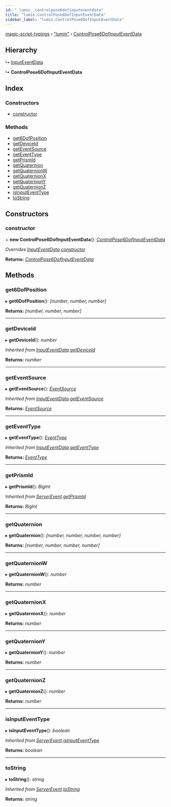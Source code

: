 ```yaml
---
id: "_lumin_.controlpose6dofinputeventdata"
title: "lumin.ControlPose6DofInputEventData"
sidebar_label: "lumin.ControlPose6DofInputEventData"
---
```


[magic-script-typings](../index.md) › [&quot;lumin&quot;](../modules/_lumin_.md) › [ControlPose6DofInputEventData](_lumin_.controlpose6dofinputeventdata.md)

## Hierarchy

  ↳ [InputEventData](_lumin_.inputeventdata.md)

  ↳ **ControlPose6DofInputEventData**

## Index

### Constructors

* [constructor](_lumin_.controlpose6dofinputeventdata.md#constructor)

### Methods

* [get6DofPosition](_lumin_.controlpose6dofinputeventdata.md#get6dofposition)
* [getDeviceId](_lumin_.controlpose6dofinputeventdata.md#getdeviceid)
* [getEventSource](_lumin_.controlpose6dofinputeventdata.md#geteventsource)
* [getEventType](_lumin_.controlpose6dofinputeventdata.md#geteventtype)
* [getPrismId](_lumin_.controlpose6dofinputeventdata.md#getprismid)
* [getQuaternion](_lumin_.controlpose6dofinputeventdata.md#getquaternion)
* [getQuaternionW](_lumin_.controlpose6dofinputeventdata.md#getquaternionw)
* [getQuaternionX](_lumin_.controlpose6dofinputeventdata.md#getquaternionx)
* [getQuaternionY](_lumin_.controlpose6dofinputeventdata.md#getquaterniony)
* [getQuaternionZ](_lumin_.controlpose6dofinputeventdata.md#getquaternionz)
* [isInputEventType](_lumin_.controlpose6dofinputeventdata.md#isinputeventtype)
* [toString](_lumin_.controlpose6dofinputeventdata.md#tostring)

## Constructors

###  constructor

\+ **new ControlPose6DofInputEventData**(): *[ControlPose6DofInputEventData](_lumin_.controlpose6dofinputeventdata.md)*

*Overrides [InputEventData](_lumin_.inputeventdata.md).[constructor](_lumin_.inputeventdata.md#constructor)*

**Returns:** *[ControlPose6DofInputEventData](_lumin_.controlpose6dofinputeventdata.md)*

## Methods

###  get6DofPosition

▸ **get6DofPosition**(): *[number, number, number]*

**Returns:** *[number, number, number]*

___

###  getDeviceId

▸ **getDeviceId**(): *number*

*Inherited from [InputEventData](_lumin_.inputeventdata.md).[getDeviceId](_lumin_.inputeventdata.md#getdeviceid)*

**Returns:** *number*

___

###  getEventSource

▸ **getEventSource**(): *[EventSource](../enums/_lumin_.input.eventsource.md)*

*Inherited from [InputEventData](_lumin_.inputeventdata.md).[getEventSource](_lumin_.inputeventdata.md#geteventsource)*

**Returns:** *[EventSource](../enums/_lumin_.input.eventsource.md)*

___

###  getEventType

▸ **getEventType**(): *[EventType](../enums/_lumin_.input.eventtype.md)*

*Inherited from [InputEventData](_lumin_.inputeventdata.md).[getEventType](_lumin_.inputeventdata.md#geteventtype)*

**Returns:** *[EventType](../enums/_lumin_.input.eventtype.md)*

___

###  getPrismId

▸ **getPrismId**(): *BigInt*

*Inherited from [ServerEvent](_lumin_.serverevent.md).[getPrismId](_lumin_.serverevent.md#getprismid)*

**Returns:** *BigInt*

___

###  getQuaternion

▸ **getQuaternion**(): *[number, number, number, number]*

**Returns:** *[number, number, number, number]*

___

###  getQuaternionW

▸ **getQuaternionW**(): *number*

**Returns:** *number*

___

###  getQuaternionX

▸ **getQuaternionX**(): *number*

**Returns:** *number*

___

###  getQuaternionY

▸ **getQuaternionY**(): *number*

**Returns:** *number*

___

###  getQuaternionZ

▸ **getQuaternionZ**(): *number*

**Returns:** *number*

___

###  isInputEventType

▸ **isInputEventType**(): *boolean*

*Inherited from [ServerEvent](_lumin_.serverevent.md).[isInputEventType](_lumin_.serverevent.md#isinputeventtype)*

**Returns:** *boolean*

___

###  toString

▸ **toString**(): *string*

*Inherited from [ServerEvent](_lumin_.serverevent.md).[toString](_lumin_.serverevent.md#tostring)*

**Returns:** *string*